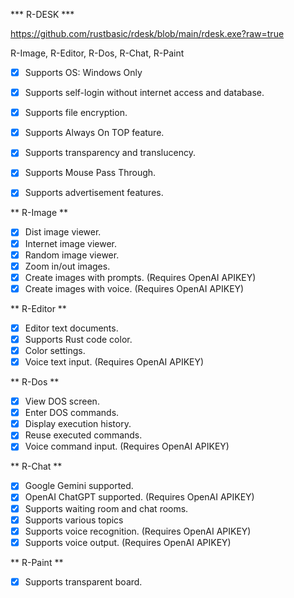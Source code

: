 *** R-DESK ***

https://github.com/rustbasic/rdesk/blob/main/rdesk.exe?raw=true

R-Image, R-Editor, R-Dos, R-Chat, R-Paint

* [x] Supports OS: Windows Only

* [x] Supports self-login without internet access and database.
* [x] Supports file encryption.
* [x] Supports Always On TOP feature.
* [x] Supports transparency and translucency.
* [x] Supports Mouse Pass Through.
* [x] Supports advertisement features.

** R-Image **

* [x] Dist image viewer.
* [x] Internet image viewer.
* [x] Random image viewer.
* [x] Zoom in/out images.
* [x] Create images with prompts. (Requires OpenAI APIKEY)
* [x] Create images with voice. (Requires OpenAI APIKEY)

** R-Editor **

* [x] Editor text documents.
* [x] Supports Rust code color.
* [x] Color settings.
* [x] Voice text input. (Requires OpenAI APIKEY)

** R-Dos **

* [x] View DOS screen.
* [x] Enter DOS commands.
* [x] Display execution history.
* [x] Reuse executed commands.
* [x] Voice command input. (Requires OpenAI APIKEY)

** R-Chat **

* [x] Google Gemini supported.
* [x] OpenAI ChatGPT supported. (Requires OpenAI APIKEY)
* [x] Supports waiting room and chat rooms.
* [x] Supports various topics
* [x] Supports voice recognition. (Requires OpenAI APIKEY)
* [x] Supports voice output. (Requires OpenAI APIKEY)

** R-Paint **

* [x] Supports transparent board.

